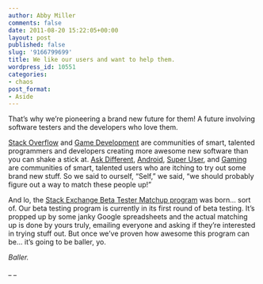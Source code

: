 ```yaml
---
author: Abby Miller
comments: false
date: 2011-08-20 15:22:05+00:00
layout: post
published: false
slug: '9166799699'
title: We like our users and want to help them.
wordpress_id: 10551
categories:
- chaos
post_format:
- Aside
---
```


That’s why we’re pioneering a brand new future for them! A future involving software testers and the developers who love them.

[Stack Overflow](http://stackoverflow.com) and [Game Development](http://gamedev.stackexchange.com) are communities of smart, talented programmers and developers creating more awesome new software than you can shake a stick at. [Ask Different](http://askdifferent.com), [Android](http://android.stackexchange.com), [Super User](http://superuser.com), and [Gaming](http://gaming.stackexchange.com) are communities of smart, talented users who are itching to try out some brand new stuff. So we said to ourself, “Self,” we said, “we should probably figure out a way to match these people up!”

And lo, the [Stack Exchange Beta Tester Matchup program](http://meta.stackoverflow.com/questions/102582/were-ready-to-beta-test-our-beta-tester-matchmaking-program) was born… sort of. Our beta testing program is currently in its first round of beta testing. It’s propped up by some janky Google spreadsheets and the actual matching up is done by yours truly, emailing everyone and asking if they’re interested in trying stuff out. But once we’ve proven how awesome this program can be… it’s going to be baller, yo.

_Baller._

_
_
